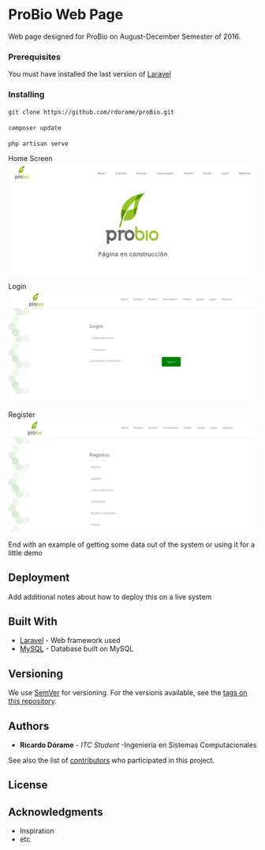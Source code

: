 # ProBio Web Page
Web page designed for ProBio on August-December Semester of 2016.


### Prerequisites

You must have installed the last version of [Laravel](https://laravel.com/docs/5.3)


### Installing

```
git clone https://github.com/rdorame/proBio.git

composer update

php artisan serve

```

Home Screen
![alt tag](https://raw.githubusercontent.com/rdorame/proBio/rdorame/Screenshots/HomeScreen.png)

Login
![alt tag](https://raw.githubusercontent.com/rdorame/proBio/rdorame/Screenshots/Login.png)

Register
![alt tag](https://raw.githubusercontent.com/rdorame/proBio/rdorame/Screenshots/Register.png)


End with an example of getting some data out of the system or using it for a little demo

## Deployment

Add additional notes about how to deploy this on a live system

## Built With

* [Laravel](http://www.dropwizard.io/1.0.2/docs/) - Web framework used
* [MySQL](https://www.mysql.com/) - Database built on MySQL 


## Versioning

We use [SemVer](http://semver.org/) for versioning. For the versions available, see the [tags on this repository](https://github.com/your/project/tags).

## Authors

* **Ricardo Dórame** - *ITC Student* -Ingeniería en Sistemas Computacionales

See also the list of [contributors](https://github.com/your/project/contributors) who participated in this project.

## License


## Acknowledgments

* Inspiration
* etc
